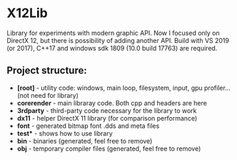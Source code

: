 # X12Lib

Library for experiments with modern graphic API. Now I focused only on DirectX 12, but there is possibility of adding another API. Build with VS 2019 (or 2017), C++17 and windows sdk 1809 (10.0 build 17763) are required.

## Project structure:
* __[root]__ - utility code: windows, main loop, filesystem, input, gpu profiler... (not need for library)
* __corerender__ - main libraray code. Both cpp and headers are here
* __3rdparty__ - third-party code necessary for the library to work
* __dx11__ - helper DirectX 11 library (for comparison performance)
* __font__ - generated bitmap font .dds and meta files 
* __test*__ - shows how to use library
* __bin__ - binaries (generated, feel free to remove)
* __obj__ - temporary compiler files (generated, feel free to remove)